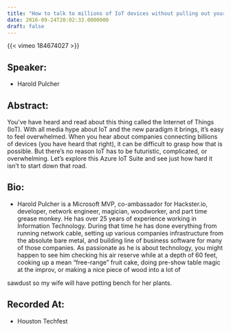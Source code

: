 ```yaml
---
title: "How to talk to millions of IoT devices without pulling out your hair"
date: 2016-09-24T20:02:33.0000000
draft: false
---
```


{{< vimeo 184674027 >}}

## Speaker:

 - Harold Pulcher

## Abstract:

<p>You’ve have heard and read about this thing called the Internet of Things (IoT). With all media hype about IoT and the new paradigm it brings, it’s easy to feel overwhelmed. When you hear about companies connecting billions of devices (you have heard that right), it can be difficult to grasp how that is possible. But there’s no reason IoT has to be futuristic, complicated, or overwhelming.  Let’s explore this Azure IoT Suite and see just how hard it isn’t to start down that road.</p>

## Bio:

 - <p>Harold Pulcher is a Microsoft MVP, co-ambassador for Hackster.io, developer, network engineer, magician, woodworker, and part time grease monkey. He has over 25 years of experience working in Information Technology. During that time he has done everything from running network cable, setting up various companies infrastructure from the absolute bare metal, and building line of business software for many of those companies. As passionate as he is about technology, you might happen to see him checking his air reserve while at a depth of 60 feet, cooking up a mean “free-range” fruit cake, doing pre-show table magic at the improv, or making a nice piece of wood into a lot of
sawdust so my wife will have potting bench for her plants.</p>

## Recorded At:

 - Houston Techfest

